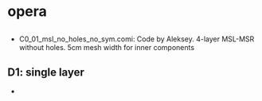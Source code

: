 # opera

## 
- C0_01_msl_no_holes_no_sym.comi: Code by Aleksey. 4-layer MSL-MSR without holes. 5cm mesh width for inner components 

## D1: single layer 
- 


